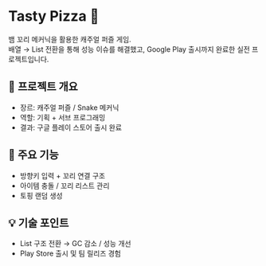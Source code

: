 # Tasty Pizza 🍕

뱀 꼬리 메커닉을 활용한 캐주얼 퍼즐 게임.  
배열 → List 전환을 통해 성능 이슈를 해결했고, Google Play 출시까지 완료한 실전 프로젝트입니다.

## 📌 프로젝트 개요

- 장르: 캐주얼 퍼즐 / Snake 메커닉
- 역할: 기획 + 서브 프로그래밍
- 결과: 구글 플레이 스토어 출시 완료

## 🔧 주요 기능

- 방향키 입력 + 꼬리 연결 구조
- 아이템 충돌 / 꼬리 리스트 관리
- 토핑 랜덤 생성

## 💡 기술 포인트

- List 구조 전환 → GC 감소 / 성능 개선
- Play Store 출시 및 팀 릴리즈 경험
